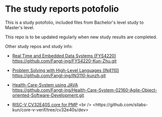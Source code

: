 # The study reports potofolio

This is a study potofolio, included files from Bachelor's level study to Master's level.

This repo is to be updated regularly when new study results are completed.

Other study repos and study info:

* [Real Time and Embedded Data Systems (FYS4220)](<https://www.uio.no/studier/emner/matnat/fys/FYS4220/index-eng.html>) <br />
<https://github.com/Fangt-ing/FYS4220-Kun-Zhu.git>

* [Problem Solving with High-Level Languages (IN4110)](<https://www.uio.no/studier/emner/matnat/ifi/IN4110/index-eng.html>) <br />
<https://github.com/Fangt-ing/IN3110-kunzh.git>

* [Health-Care-System using JAVA](https://kurser.dtu.dk/course/02160) <br />
<https://github.com/Fangt-ing/Health-Care-System-02160-Agile-Object-oriented-Software-Development.git>

* [RISC-V CV32E40S core for PMP]([https://kurser.dtu.dk/course/02160](https://github.com/silabs-kun/core-v-verif)) <br />
<https://github.com/silabs-kun/core-v-verif/tree/cv32e40s/dev>

